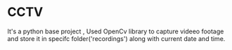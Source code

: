 # CCTV
It's a python base project , Used OpenCv library to capture videeo footage and store it in specifc folder('recordings') along with current date and time.
